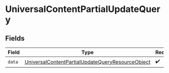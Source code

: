 # UniversalContentPartialUpdateQuery


## Fields

| Field                                                                                                                           | Type                                                                                                                            | Required                                                                                                                        | Description                                                                                                                     |
| ------------------------------------------------------------------------------------------------------------------------------- | ------------------------------------------------------------------------------------------------------------------------------- | ------------------------------------------------------------------------------------------------------------------------------- | ------------------------------------------------------------------------------------------------------------------------------- |
| `data`                                                                                                                          | [UniversalContentPartialUpdateQueryResourceObject](../../models/components/UniversalContentPartialUpdateQueryResourceObject.md) | :heavy_check_mark:                                                                                                              | N/A                                                                                                                             |
